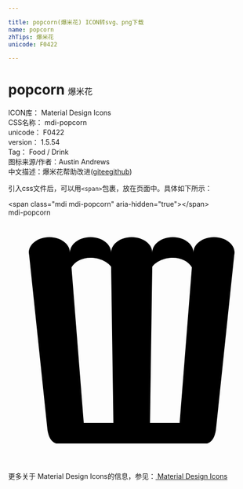 ```yaml
---

title: popcorn(爆米花) ICON转svg、png下载
name: popcorn
zhTips: 爆米花
unicode: F0422

---
```


# popcorn  <small style="font-size: 60%;font-weight: 100">爆米花</small>


<div class="detail-page">
<p>
<span>
ICON库：
<span class="badge-secondary badge">Material Design Icons</span> 
</span>
<br/>
<span>
CSS名称：
<span class="badge-secondary badge">mdi-popcorn</span> 
</span>
<br/>
<span>
unicode：
<span class="badge-secondary badge">F0422</span> 
</span>
<br/>
<span>
version：
<span class="badge-secondary badge">1.5.54</span> 
</span>
<br/>
<span>Tag：
<span class="badge-light badge">Food / Drink</span>
</span>
<br/>
<span>图标来源/作者：<span class="badge-light badge">Austin Andrews</span></span> 
<br/>
<span class="zh-detail">中文描述：<span class="badge-primary badge">爆米花</span><span class="help-link"><span>帮助改进</span>(<a href="https://gitee.com/liuwave/icon-helper/edit/master/json/material/popcorn.json" target="_blank" rel="noopener noreferrer">gitee</a><a href="https://github.com/liuwave/icon-helper/edit/master/json/material/popcorn.json" target="_blank" rel="noopener noreferrer">github</a></span>)</span><br/>
</p>
</div>
<div class="alert alert-dark">
  <i class="mdi mdi-popcorn mdi-48px"></i>
  <i class="mdi mdi-popcorn mdi-36px"></i>
  <i class="mdi mdi-popcorn mdi-24px"></i>
  <i class="mdi mdi-popcorn mdi-18px"></i>
</div>
<div>
  <p>引入css文件后，可以用<code>&lt;span&gt;</code>包裹，放在页面中。具体如下所示：    
  </p>
  <div class="alert alert-primary" style="font-size: 14px">
    &lt;span class="mdi mdi-popcorn" aria-hidden="true"&gt;&lt;/span&gt;
    <copy-btn content='<span class="mdi mdi-popcorn" aria-hidden="true"></span>'></copy-btn>
  </div>
  <div class="alert alert-secondary">
    <i class="mdi mdi-popcorn"
    style="font-size: 24px"
    aria-hidden="true"></i> mdi-popcorn
    <copy-btn content="mdi-popcorn" btn-title="复制图标名称"></copy-btn>
  </div>
</div>
<div id="svg" class="svg-wrap">
<svg xmlns="http://www.w3.org/2000/svg" viewBox="0 0 24 24"><path d="M7,22H4.75C4.75,22 4,22 3.81,20.65L2.04,3.81L2,3.5C2,2.67 2.9,2 4,2C5.1,2 6,2.67 6,3.5C6,2.67 6.9,2 8,2C9.1,2 10,2.67 10,3.5C10,2.67 10.9,2 12,2C13.09,2 14,2.66 14,3.5V3.5C14,2.67 14.9,2 16,2C17.1,2 18,2.67 18,3.5C18,2.67 18.9,2 20,2C21.1,2 22,2.67 22,3.5L21.96,3.81L20.19,20.65C20,22 19.25,22 19.25,22H17L16.5,22H13.75L10.25,22H7.5L7,22M17.85,4.93C17.55,4.39 16.84,4 16,4C15.19,4 14.36,4.36 14,4.87L13.78,20H16.66L17.85,4.93M10,4.87C9.64,4.36 8.81,4 8,4C7.16,4 6.45,4.39 6.15,4.93L7.34,20H10.22L10,4.87Z" /></svg>
</div>
<detail full-name='mdi-popcorn'></detail>
    
<div><p>更多关于 Material Design Icons的信息，参见：<a target="_blank" href="https://iconhelper.cn/material.html"> Material Design Icons</a>
</p></div>
